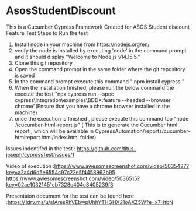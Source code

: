 # AsosStudentDiscount
This is a Cucumber Cypress Framework Created for ASOS Student discount Feature Test 
Steps to Run the test 
1. Install node  in your machine from   https://nodejs.org/en/   
2. verify the node is installed by executing  'node' in the command prompt and it should display "Welcome to Node.js v14.15.5."
3. Clone this git repository 
4. Open the command prompt in the same folder where the git repository is saved
5. In the command prompt execute this command  " npm install cypress " 
6. When the installation finished, please run the below command the execute the test "npx cypress run --spec cypress\integration\examples\BDD\*.feature --headed --browser chrome"(Ensure that you have a chrome browser installed in the machine)
7. once the execution is finished , please execute this command too "node .\cucumber-html-report.js"  ( This is to  generate the Cucumber html report , which will be available in  CypressAutomation/reports/cucumber-htmlreport.html/index.html  folder) 

 Issues indentifed in the test : https://github.com/titus-joseph/cypressTest/issues/1
 
 Video of execution :https://www.awesomescreenshot.com/video/5035427?key=a2a4d6d5e6554c97c22e5f4458962b95
                     https://www.awesomescreenshot.com/video/5036515?key=02ae10321451cb7328c404c3405239f3 
 
 Presentaion document for the test can be found here :https://1drv.ms/u/s!AresRhVEbwpUhhYTHGHX21oAXZ5W?e=x7HtbN
